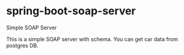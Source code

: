 # spring-boot-soap-server
Simple SOAP Server


This is a simple SOAP server with schema. You can get car data from postgres DB.
